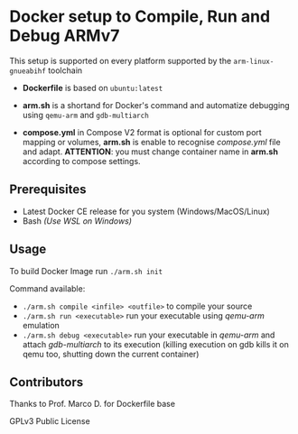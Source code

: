 # Docker setup to Compile, Run and Debug ARMv7 

This setup is supported on every platform supported by the `arm-linux-gnueabihf` toolchain

- **Dockerfile** is based on `ubuntu:latest`
- **arm.sh** is a shortand for Docker's command and automatize debugging using `qemu-arm` and `gdb-multiarch`

- **compose.yml** in Compose V2 format is optional for custom port mapping or volumes, **arm.sh** is enable to recognise *compose.yml* file and adapt. **ATTENTION**: you must change container name in **arm.sh** according to compose settings.

## Prerequisites
- Latest Docker CE release for you system (Windows/MacOS/Linux)
- Bash *(Use WSL on Windows)*

## Usage
To build Docker Image run `./arm.sh init`

Command available:
- `./arm.sh compile <infile> <outfile>` to compile your source
- `./arm.sh run <executable>` run your executable using *qemu-arm* emulation
- `./arm.sh debug <executable>` run your executable in *qemu-arm* and attach *gdb-multiarch* to its execution (killing execution on gdb kills it on qemu too, shutting down the current container)

## Contributors
Thanks to Prof. Marco D. for Dockerfile base 

GPLv3 Public License 

